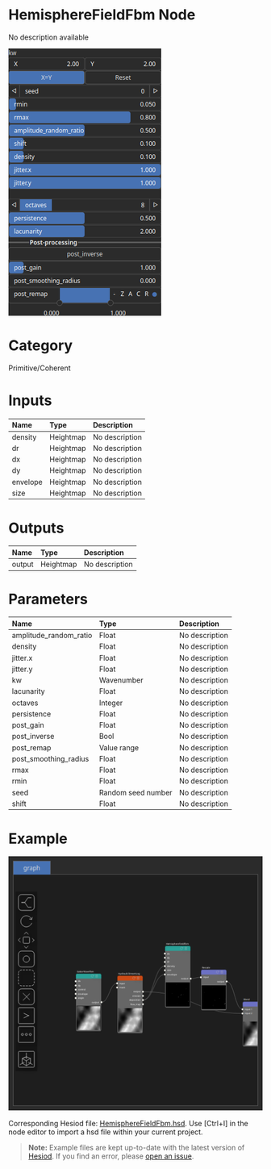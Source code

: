 
HemisphereFieldFbm Node
=======================


No description available



![img](../../images/nodes/HemisphereFieldFbm_settings.png)


# Category


Primitive/Coherent
# Inputs

|Name|Type|Description|
| :--- | :--- | :--- |
|density|Heightmap|No description|
|dr|Heightmap|No description|
|dx|Heightmap|No description|
|dy|Heightmap|No description|
|envelope|Heightmap|No description|
|size|Heightmap|No description|

# Outputs

|Name|Type|Description|
| :--- | :--- | :--- |
|output|Heightmap|No description|

# Parameters

|Name|Type|Description|
| :--- | :--- | :--- |
|amplitude_random_ratio|Float|No description|
|density|Float|No description|
|jitter.x|Float|No description|
|jitter.y|Float|No description|
|kw|Wavenumber|No description|
|lacunarity|Float|No description|
|octaves|Integer|No description|
|persistence|Float|No description|
|post_gain|Float|No description|
|post_inverse|Bool|No description|
|post_remap|Value range|No description|
|post_smoothing_radius|Float|No description|
|rmax|Float|No description|
|rmin|Float|No description|
|seed|Random seed number|No description|
|shift|Float|No description|

# Example


![img](../../images/nodes/HemisphereFieldFbm_hsd_example.png)

Corresponding Hesiod file: [HemisphereFieldFbm.hsd](../../examples/HemisphereFieldFbm.hsd). Use [Ctrl+I] in the node editor to import a hsd file within your current project. 

> **Note:** Example files are kept up-to-date with the latest version of [Hesiod](https://github.com/otto-link/Hesiod).
> If you find an error, please [open an issue](https://github.com/otto-link/Hesiod/issues).

